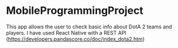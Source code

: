# MobileProgrammingProject

This app allows the user to check basic info about DotA 2 teams and players.
I have used React Native with a REST API (https://developers.pandascore.co/doc/index_dota2.htm)
